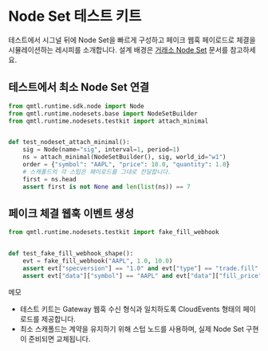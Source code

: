 # Node Set 테스트 키트

테스트에서 시그널 뒤에 Node Set을 빠르게 구성하고 페이크 웹훅 페이로드로 체결을 시뮬레이션하는 레시피를 소개합니다. 설계 배경은 [거래소 Node Set](../architecture/exchange_node_sets.md) 문서를 참고하세요.

## 테스트에서 최소 Node Set 연결

```python
from qmtl.runtime.sdk.node import Node
from qmtl.runtime.nodesets.base import NodeSetBuilder
from qmtl.runtime.nodesets.testkit import attach_minimal


def test_nodeset_attach_minimal():
    sig = Node(name="sig", interval=1, period=1)
    ns = attach_minimal(NodeSetBuilder(), sig, world_id="w1")
    order = {"symbol": "AAPL", "price": 10.0, "quantity": 1.0}
    # 스캐폴드의 각 스텁은 페이로드를 그대로 전달합니다.
    first = ns.head
    assert first is not None and len(list(ns)) == 7
```

## 페이크 체결 웹훅 이벤트 생성

```python
from qmtl.runtime.nodesets.testkit import fake_fill_webhook


def test_fake_fill_webhook_shape():
    evt = fake_fill_webhook("AAPL", 1.0, 10.0)
    assert evt["specversion"] == "1.0" and evt["type"] == "trade.fill"
    assert evt["data"]["symbol"] == "AAPL" and evt["data"]["fill_price"] == 10.0
```

메모
- 테스트 키트는 Gateway 웹훅 수신 형식과 일치하도록 CloudEvents 형태의 페이로드를 제공합니다.
- 최소 스캐폴드는 계약을 유지하기 위해 스텁 노드를 사용하며, 실제 Node Set 구현이 준비되면 교체됩니다.
